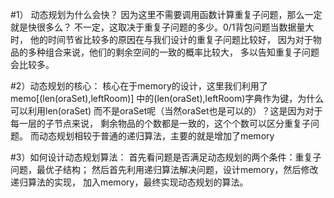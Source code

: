 #1） 动态规划为什么会快？
因为这里不需要调用函数计算重复子问题，那么一定就是快很多么？
不一定，这取决于重复子问题的多少。0/1背包问题当数据量大时，
他的时间节省比较多的原因在与我们设计的重复子问题比较好，
因为对于物品的多种组合来说，他们的剩余空间的一致的概率比较大，
多以告知重复子问题会比较多。

#2）动态规划的核心：
核心在于memory的设计，这里我们利用了memo[(len(oraSet),leftRoom)]
中的(len(oraSet),leftRoom)字典作为键，为什么可以利用len(oraSet)
而不是oraSet呢（当然oraSet也是可以的）？这是因为对于每一层的子节点来说，
剩余物品的个数都是一致的，这个个数可以区分重复子问题。
而动态规划相较于普通的递归算法，主要的就是增加了memory

#3）如何设计动态规划算法：
首先看问题是否满足动态规划的两个条件：重复子问题，最优子结构；
然后首先利用递归算法解决问题，设计memory，然后修改递归算法的实现，
加入memory，最终实现动态规划的算法。
